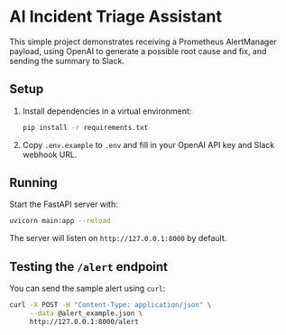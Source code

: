 # AI Incident Triage Assistant

This simple project demonstrates receiving a Prometheus AlertManager payload,
using OpenAI to generate a possible root cause and fix, and sending the summary
to Slack.

## Setup

1. Install dependencies in a virtual environment:
   ```bash
   pip install -r requirements.txt
   ```
2. Copy `.env.example` to `.env` and fill in your OpenAI API key and Slack
   webhook URL.

## Running

Start the FastAPI server with:

```bash
uvicorn main:app --reload
```

The server will listen on `http://127.0.0.1:8000` by default.

## Testing the `/alert` endpoint

You can send the sample alert using `curl`:

```bash
curl -X POST -H "Content-Type: application/json" \
     --data @alert_example.json \
     http://127.0.0.1:8000/alert
```

